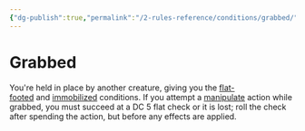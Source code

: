```yaml
---
{"dg-publish":true,"permalink":"/2-rules-reference/conditions/grabbed/","noteIcon":""}
---
```


# Grabbed

You're held in place by another creature, giving you the [flat-footed](https://2e.aonprd.com/Conditions.aspx?ID=16) and [immobilized](https://2e.aonprd.com/Conditions.aspx?ID=24) conditions. If you attempt a [manipulate](https://2e.aonprd.com/Traits.aspx?ID=104) action while grabbed, you must succeed at a DC 5 flat check or it is lost; roll the check after spending the action, but before any effects are applied.